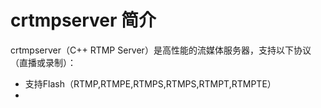# crtmpserver 简介

crtmpserver（C++ RTMP Server）是高性能的流媒体服务器，支持以下协议（直播或录制）：

* 支持Flash（RTMP,RTMPE,RTMPS,RTMPS,RTMPT,RTMPTE）
* 





